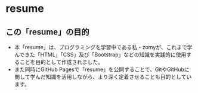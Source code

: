 # resume
## この「resume」の目的
- 本「resume」は、プログラミングを学習中である私・zomyが、これまで学んできた「HTML」「CSS」及び「Bootstrap」などの知識を実践的に使用することを目的として作成されました。
- また同時にGitHub Pagesで「resume」を公開することで、GitやGitHubに関して学んだ知識を活用しながら、より深く定着させることも目的としています。
